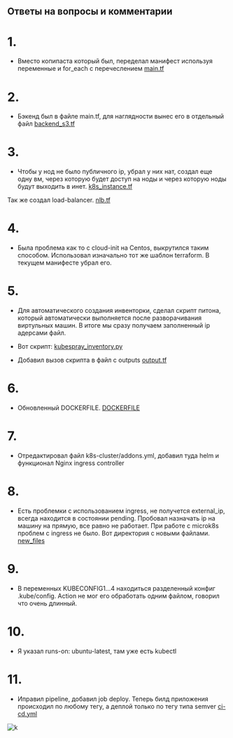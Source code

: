 ## Ответы на вопросы и комментарии

# 1.
- Вместо копипаста который был, переделал манифест используя переменные и for_each с перечеслением
[main.tf](https://github.com/bogkofe/terraform-diplom/blob/master/src/main.tf)

# 2.
- Бэкенд был в файле main.tf, для наглядности вынес его в отдельный файл
[backend_s3.tf](https://github.com/bogkofe/terraform-diplom/blob/master/src/backend_s3.tf)

# 3.
- Чтобы у нод не было публичного ip, убрал у них нат, создал еще одну вм, через которую будет доступ на ноды и через которую ноды будут выходить в инет. 
[k8s_instance.tf](https://github.com/bogkofe/terraform-diplom/blob/master/src/k8s_instance.tf)

Так же создал load-balancer.
[nlb.tf](https://github.com/bogkofe/terraform-diplom/blob/master/src/loadbalancer.tf)

# 4.
- Была проблема как то с cloud-init на Centos, выкрутился таким способом. Использовал изначально тот же шаблон terraform. В текущем манифесте убрал его.

# 5.
- Для автоматического создания инвенторки, сделал скрипт питона, который автоматически выполняется после разворачивания виртульных машин. В итоге мы сразу получаем заполненный ip адерсами файл.
- Вот скрипт:
[kubespray_inventory.py](https://github.com/bogkofe/terraform-diplom/blob/master/src/kubespray_inventory.py)

- Добавил вызов скрипта в файл c outputs
[output.tf](https://github.com/bogkofe/terraform-diplom/blob/master/src/output.tf)

# 6.
- Обновленный DOCKERFILE. 
[DOCKERFILE](https://github.com/bogkofe/app-diplom/blob/master/Dockerfile)

# 7.
- Отредактировал файл k8s-cluster/addons.yml, добавил туда helm и функционал Nginx ingress controller

# 8.
- Есть проблемки с использованием ingress, не получется external_ip, всегда находится в состоянии pending. Пробовал назначать ip на машину на прямую, все равно не работает. При работе с microk8s проблем с ingress не было. Вот директория с новыми файлами.
[new_files](https://github.com/bogkofe/kubernets-diplom/blob/master/new_files)

# 9. 
- В переменных KUBECONFIG1…4 находиться разделенный конфиг .kube/config. Action не мог его обработать одним файлом, говорил что очень длинный.

# 10.
- Я указал runs-on: ubuntu-latest, там уже есть kubectl

# 11.
- Иправил pipeline, добавил job deploy. Теперь билд приложения происходил по любому тегу, а деплой только по тегу типа semver
[ci-cd.yml](https://github.com/bogkofe/app-diplom/blob/master/src/ci-cd.yml)

![k](https://github.com/bogkofe/app-diplom/blob/master/files/20.png)
